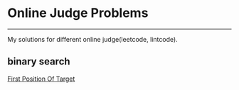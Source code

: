# Online Judge Problems
---
My solutions for different online judge(leetcode, lintcode).

## binary search
[First Position Of Target](https://github.com/StephenZen/ojhacks/blob/master/src/main/java/binarysearch/FirstPositionOfTarget.java)